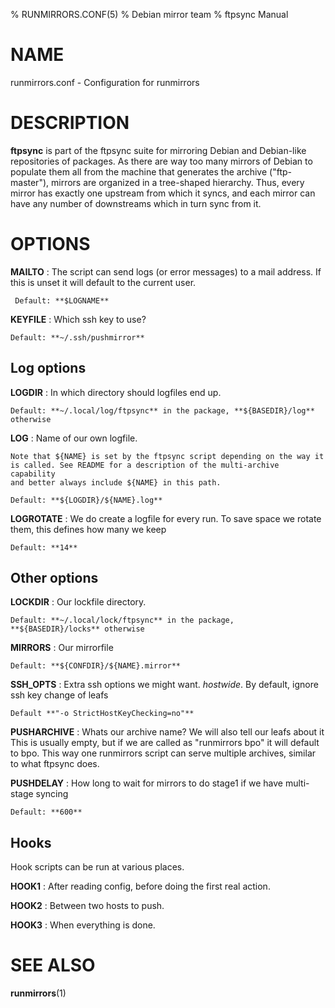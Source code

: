 % RUNMIRRORS.CONF(5)
% Debian mirror team
% ftpsync Manual

# NAME
runmirrors.conf - Configuration for runmirrors

# DESCRIPTION

**ftpsync** is part of the ftpsync suite for mirroring Debian and Debian-like
repositories of packages.  As there are way too many mirrors of Debian to populate
them all from the machine that generates the archive ("ftp-master"), mirrors are
organized in a tree-shaped hierarchy.  Thus, every mirror has exactly one upstream
from which it syncs, and each mirror can have any number of downstreams which in
turn sync from it.

# OPTIONS

**MAILTO**
:    The script can send logs (or error messages) to a mail address.
     If this is unset it will default to the current user.

     Default: **$LOGNAME**

**KEYFILE**
:   Which ssh key to use?

    Default: **~/.ssh/pushmirror**

## Log options

**LOGDIR**
:   In which directory should logfiles end up.

    Default: **~/.local/log/ftpsync** in the package, **${BASEDIR}/log** otherwise

**LOG**
:   Name of our own logfile.

    Note that ${NAME} is set by the ftpsync script depending on the way it
    is called. See README for a description of the multi-archive capability
    and better always include ${NAME} in this path.

    Default: **${LOGDIR}/${NAME}.log**

**LOGROTATE**
:   We do create a logfile for every run. To save space we rotate them, this
    defines how many we keep

    Default: **14**

## Other options

**LOCKDIR**
:   Our lockfile directory.

    Default: **~/.local/lock/ftpsync** in the package, **${BASEDIR}/locks** otherwise

**MIRRORS**
:   Our mirrorfile

    Default: **${CONFDIR}/${NAME}.mirror**

**SSH_OPTS**
:   Extra ssh options we might want. *hostwide*.
    By default, ignore ssh key change of leafs

    Default **"-o StrictHostKeyChecking=no"**

**PUSHARCHIVE**
:   Whats our archive name? We will also tell our leafs about it
    This is usually empty, but if we are called as "runmirrors bpo"
    it will default to bpo. This way one runmirrors script can serve
    multiple archives, similar to what ftpsync does.

**PUSHDELAY**
:   How long to wait for mirrors to do stage1 if we have multi-stage syncing

    Default: **600**

## Hooks

Hook scripts can be run at various places.

**HOOK1**
:   After reading config, before doing the first real action.

**HOOK2**
:   Between two hosts to push.

**HOOK3**
:   When everything is done.

# SEE ALSO
**runmirrors**(1)
